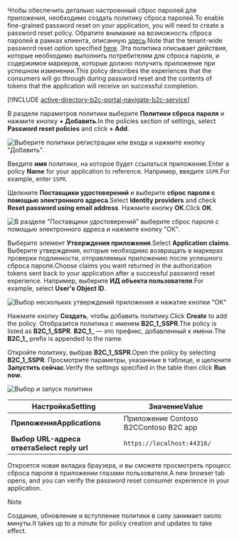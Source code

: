 <span data-ttu-id="ff8ce-101">Чтобы обеспечить детально настроенный сброс паролей для приложения, необходимо создать политику сброса паролей.</span><span class="sxs-lookup"><span data-stu-id="ff8ce-101">To enable fine-grained password reset on your application, you will need to create a password reset policy.</span></span> <span data-ttu-id="ff8ce-102">Обратите внимание на возможность сброса паролей в рамках клиента, описанную [здесь](../articles/active-directory-b2c/active-directory-b2c-reference-sspr.md).</span><span class="sxs-lookup"><span data-stu-id="ff8ce-102">Note that the tenant-wide password reset option specified [here](../articles/active-directory-b2c/active-directory-b2c-reference-sspr.md).</span></span> <span data-ttu-id="ff8ce-103">Эта политика описывает действия, которые необходимо выполнить потребителям для сброса пароля, и содержимое маркеров, которые должно получить приложение при успешном изменении.</span><span class="sxs-lookup"><span data-stu-id="ff8ce-103">This policy describes the experiences that the consumers will go through during password reset and the contents of tokens that the application will receive on successful completion.</span></span>

[!INCLUDE [active-directory-b2c-portal-navigate-b2c-service](active-directory-b2c-portal-navigate-b2c-service.md)]

<span data-ttu-id="ff8ce-104">В разделе параметров политики выберите **Политики сброса пароля** и нажмите кнопку **+ Добавить**.</span><span class="sxs-lookup"><span data-stu-id="ff8ce-104">In the policies section of settings, select **Password reset policies** and click **+ Add**.</span></span>

![Выберите политики регистрации или входа и нажмите кнопку "Добавить".](media/active-directory-b2c-create-password-reset-policy/add-b2c-password-reset-policy.png)

<span data-ttu-id="ff8ce-106">Введите **имя** политики, на которое будет ссылаться приложение.</span><span class="sxs-lookup"><span data-stu-id="ff8ce-106">Enter a policy **Name** for your application to reference.</span></span> <span data-ttu-id="ff8ce-107">Например, введите `SSPR`.</span><span class="sxs-lookup"><span data-stu-id="ff8ce-107">For example, enter `SSPR`.</span></span>

<span data-ttu-id="ff8ce-108">Щелкните **Поставщики удостоверений** и выберите **сброс пароля с помощью электронного адреса**.</span><span class="sxs-lookup"><span data-stu-id="ff8ce-108">Select **Identity providers** and check **Reset password using email address**.</span></span> <span data-ttu-id="ff8ce-109">Нажмите кнопку **ОК**.</span><span class="sxs-lookup"><span data-stu-id="ff8ce-109">Click **OK**.</span></span>

![В разделе "Поставщики удостоверений" выберите сброс пароля с помощью электронного адреса и нажмите кнопку "ОК".](media/active-directory-b2c-create-password-reset-policy/add-b2c-password-reset-identity-providers.png)

<span data-ttu-id="ff8ce-111">Выберите элемент **Утверждения приложения**.</span><span class="sxs-lookup"><span data-stu-id="ff8ce-111">Select **Application claims**.</span></span> <span data-ttu-id="ff8ce-112">Выберите утверждения, которые необходимо возвращать в маркерах проверки подлинности, отправляемых приложению после успешного сброса пароля.</span><span class="sxs-lookup"><span data-stu-id="ff8ce-112">Choose claims you want returned in the authorization tokens sent back to your application after a successful password reset experience.</span></span> <span data-ttu-id="ff8ce-113">Например, выберите **ИД объекта пользователя**.</span><span class="sxs-lookup"><span data-stu-id="ff8ce-113">For example, select **User's Object ID**.</span></span>

![Выбор нескольких утверждений приложения и нажатие кнопки "ОК"](media/active-directory-b2c-create-password-reset-policy/add-b2c-password-reset-application-claims.png)

<span data-ttu-id="ff8ce-115">Нажмите кнопку **Создать**, чтобы добавить политику.</span><span class="sxs-lookup"><span data-stu-id="ff8ce-115">Click **Create** to add the policy.</span></span> <span data-ttu-id="ff8ce-116">Отобразится политика с именем **B2C_1_SSPR**.</span><span class="sxs-lookup"><span data-stu-id="ff8ce-116">The policy is listed as **B2C_1_SSPR**.</span></span> <span data-ttu-id="ff8ce-117">**B2C_1_** — это префикс, добавленный к имени.</span><span class="sxs-lookup"><span data-stu-id="ff8ce-117">The **B2C_1_** prefix is appended to the name.</span></span>

<span data-ttu-id="ff8ce-118">Откройте политику, выбрав **B2C_1_SSPR**.</span><span class="sxs-lookup"><span data-stu-id="ff8ce-118">Open the policy by selecting **B2C_1_SSPR**.</span></span> <span data-ttu-id="ff8ce-119">Просмотрите параметры, указанные в таблице, и щелкните **Запустить сейчас**.</span><span class="sxs-lookup"><span data-stu-id="ff8ce-119">Verify the settings specified in the table then click **Run now**.</span></span>

![Выбор и запуск политики](media/active-directory-b2c-create-password-reset-policy/run-b2c-password-reset-policy.png)

| <span data-ttu-id="ff8ce-121">Настройка</span><span class="sxs-lookup"><span data-stu-id="ff8ce-121">Setting</span></span>      | <span data-ttu-id="ff8ce-122">Значение</span><span class="sxs-lookup"><span data-stu-id="ff8ce-122">Value</span></span>  |
| ------------ | ------ |
| <span data-ttu-id="ff8ce-123">**Приложения**</span><span class="sxs-lookup"><span data-stu-id="ff8ce-123">**Applications**</span></span> | <span data-ttu-id="ff8ce-124">Приложение Contoso B2C</span><span class="sxs-lookup"><span data-stu-id="ff8ce-124">Contoso B2C app</span></span> |
| <span data-ttu-id="ff8ce-125">**Выбор URL-адреса ответа**</span><span class="sxs-lookup"><span data-stu-id="ff8ce-125">**Select reply url**</span></span> | `https://localhost:44316/` |

<span data-ttu-id="ff8ce-126">Откроется новая вкладка браузера, и вы сможете просмотреть процесс сброса пароля в приложении глазами пользователя.</span><span class="sxs-lookup"><span data-stu-id="ff8ce-126">A new browser tab opens, and you can verify the password reset consumer experience in your application.</span></span>

> [!NOTE]
> <span data-ttu-id="ff8ce-127">Создание, обновление и вступление политики в силу занимает около минуты.</span><span class="sxs-lookup"><span data-stu-id="ff8ce-127">It takes up to a minute for policy creation and updates to take effect.</span></span>
>

